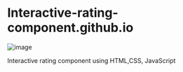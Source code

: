 # Interactive-rating-component.github.io
![image](https://user-images.githubusercontent.com/83471943/162499876-c0f36b54-6252-45b7-a0a3-48651008be1c.png)

Interactive rating component using HTML,CSS, JavaScript
